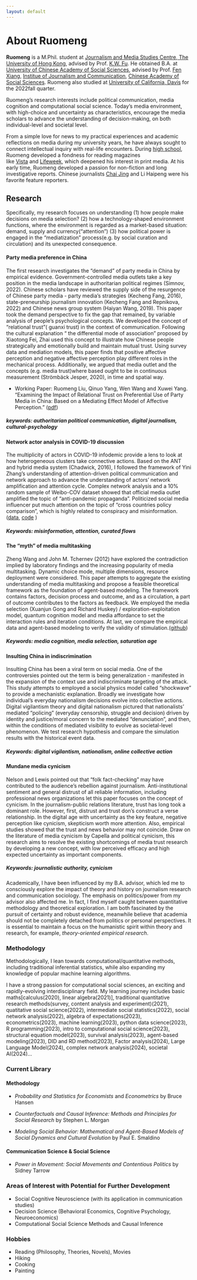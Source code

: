 ```yaml
---
layout: default
---
```



# About Ruomeng

<!-- ## links
### [Curriculum Vitae](./another-page.html).

### [Linkedin](https://www.linkedin.com/in/ruomeng-liu-a7745524b/).

For any possible cooperation or help, contact me at [lrrrmmm0413@gmail.com](mailto:lrrmmm0413@gmail.com) or [liuruomeng@ucass.edu.cn](mailto:liuruomeng@ucass.edu.cn) -->

**Ruomeng** is a M.Phil. student at [Journalism and Media Studies Centre, The University of Hong Kong](https://jmsc.hku.hk/), advised by Prof. [K.W. Fu](https://sites.google.com/site/fukingwa/). He obtained B.A. at [University of Chinese Academy of Social Sciences](https://www.ucass.edu.cn/en/index.htm), advised by Prof. [Fen Xiang](http://www.mediaresearch.cn/bsxz/202405/t20240517_5752230.shtml), [Institue of Journalism and Communication](http://www.mediaresearch.cn/), [Chinese Academy of Social Sciences](http://casseng.cssn.cn/). Ruomeng also studied at [University of California, Davis](https://communication.ucdavis.edu/) for the 2022fall quarter. 


Ruomeng’s research interests include political communication, media cognition and computational social science. Today’s media environment, with high-choice and uncertainty as characteristics, encourage the media scholars to advance the understanding of decision-making, on both individual-level and societal level. 

From a simple love for news to my practical experiences and academic reflections on media during my university years, he have always sought to connect intellectual inquiry with real-life encounters. During [high school](http://www.scmyzx.com.cn/pcweb/index.htm), Ruomeng developed a fondness for reading magazines like [Vista](http://www.vistastory.com/#/about?columnType=1) and [Lifeweek](https://www.lifeweek.com.cn/), which deepened his interest in print media. At his early time, Ruomeng developed a passion for non-fiction and long investigative reports. Chinese journalists [Chai Jing](https://www.youtube.com/@chaijing2023) and Li Haipeng were his favorite feature reporters.

## Research

Specifically, my research focuses on understanding (1) how people make decisions on media selection? (2) how a technology-shaped environment functions, where the environment is regarded as a market-based situation: demand, supply and currency(“attention”) (3) how political power is engaged in the “mediatization” process(e.g. by social curation and circulation)  and its unexpected consequence.

#### Party media preference in China 

The first research investigates the “demand” of party media in China by empirical evidence.  Government-controlled media outlets take a key position in the media landscape in authoritarian  political regimes (Simnov, 2022). Chinese scholars have reviewed the supply side of the resurgence of Chinese party media - party media’s strategies (Kecheng Fang, 2016), state-preneurship journalism innovation (Kecheng Fang and Repnikova, 2022) and Chinese news group system (Haiyan Wang, 2019). This paper took the demand perspective to fix the gap that remained, by variable analysis of people’s psychological concepts. We developed the concept of “relational trust”( guanxi trust) in the context of communication. Following the cultural explanation “ the differential mode of association” proposed by Xiaotong Fei, Zhai used this concept to illustrate how Chinese people strategically and emotionally build and maintain mutual trust. Using survey data and mediation models, this paper finds that positive affective perception and negative affective perception play different roles in the mechanical process. Additionally, we argued that media outlet and the concepts (e.g. media trust)where based ought to be in continuous measurement (Strömbäck Jesper, 2020), in time and spatial way.
* Working Paper: Ruomeng Liu, Qinuo Yang, Wen Wang and Xuwei Yang. “Examining the Impact of Relational Trust on Preferential Use of Party Media in China: Based on a Mediating Effect Model of Affective Perception.” ([pdf](/assets/Examining_the_Impact_of_Relational_Trust_on_Preferential_Use_of_Party_Media__Based_on_a_Mediating_Effect_Model_of_Affective_Perception.pdf))

##### keywords: authoritarian political communication, digital journalism, cultural-psychology



#### Network actor analysis in COVID-19 discussion

The multiplicity of actors in COVID-19 infodemic provide a lens to look at how heterogeneous clusters take connective actions. Based on the ANT and hybrid media system (Chadwick, 2016), I followed the framework of Yini Zhang’s understanding of attention-driven political communication and network approach to advance the understanding of actors’ network amplification and attention cycle. Complex network analysis and a 10% random sample of Weibo-COV dataset showed that official media outlet amplified the topic of “anti-pandemic propaganda”. Politicized social media influencer put much attention on the topic of “cross countries policy comparison”, which is highly related to conspiracy and misinformation.([data](https://github.com/nghuyong/weibo-cov), [code](https://github.com/ruomeng6/weibo-network-actor-analysis-2019-2020)
)

##### Keywords: misinformation, attention, curated flows


#### The “myth” of media multitasking

Zheng Wang and John M. Tchernev (2012) have explored the contradiction implied by laboratory findings and the increasing popularity of media multitasking. Dynamic choice mode, multiple dimensions, resource deployment were considered. This paper attempts to aggregate the existing understanding of media multitasking and propose a feasible theoretical framework as the foundation of agent-based modeling. The framework contains factors, decision process and outcome, and as a circulation, a part of outcome contributes to the factors as feedback. We employed the media selection (Xuanjun Gong and Richard Huskey) / exploration-exploitation model, quantum cognition model and media affordance to set the interaction rules and iteration conditions. At last, we compare the empirical data and agent-based modeling to verify the validity of stimulation.([github]())

##### Keywords: media cognition, media selection, saturation age

#### Insulting China in indiscrimination

Insulting China has been a viral term on social media. One of the controversies pointed out the term is being generalization - manifested in the expansion of the context use and indiscriminate targeting of the attack. This study attempts to employed a social physics model called “shockwave” to provide a mechanistic explanation. Broadly we investigate how individual’s everyday nationalism decisions evolve into collective actions. Digital vigilantism theory and digital nationalism pictured that nationalists’ mediated “policing” (everyday censorship, struggle and decision) driven by identity and justice/moral concern to the mediated “denunciation”, and then, within the conditions of mediated visibility to evolve as societal-level phenomenon. We test research hypothesis and compare the simulation results with the historical event data.

##### Keywords: digital vigilantism, nationalism, online collective action

#### Mundane media cynicism 

Nelson and Lewis pointed out that “folk fact-checking” may have contributed to the audience’s rebellion against journalism. Anti-institutional sentiment and general distrust of all reliable information, including professional news organizations let this paper focuses on the concept of cynicism. In the journalism-public relations literature, trust has long took a dominant role. However, first, distrust and trust don’s construct a verse relationship. In the digital age with uncertainty as the key feature, negative perception like cynicism, skepticism worth more attention. Also, empirical studies showed that the trust and news behavior may not coincide. Draw on the literature of media cynicism by Capella and political cynicism, this research aims to resolve the existing shortcomings of media trust research by developing a new concept, with low perceived efficacy and high expected uncertainty as important components.

##### Keywords: journalistic authority, cynicism

Academically, I have been influenced by my B.A. advisor, which led me to consciously explore the impact of theory and history on journalism research and communication sociology. The emphasis on politics/power from my advisor also affected me. In fact, I find myself caught between quantitative methodology and theoretical exploration. I am both fascinated by the pursuit of certainty and robust evidence, meanwhile believe that academia should not be completely detached from politics or personal perspectives. It is essential to maintain a focus on the humanistic spirit within theory and research, for example, _theory-oriented empirical research_.

### Methodology

Methodologically, I lean towards computational/quantitative methods, including traditional inferential statistics, while also expanding my knowledge of popular machine learning algorithms. 

I have a strong passion for computational social sciences, an exciting and rapidly-evolving interdisciplinary field. My learning journey includes basic maths[calculus(2020), linear algebra(2021)], traditional quantitative research methods(survey, content analysis and experiment)(2021), quatitative social science(2022), intermediate social statistics(2022), social network analysis(2022), algebra of expectations(2023), econometrics(2023), machine learning(2023), python data science(2023), R programming(2023), intro to computational social science(2023), structural equation model(2023), survival analysis(2023), agent-based modeling(2023), DID and RD method(2023), Factor analysis(2024), Large Language Model(2024), complex network analysis(2024), societal AI(2024)...

### Current Library

#### Methodology
- *Probability and Statistics for Economists* and *Econometrics* by Bruce Hansen 
 
- *Counterfactuals and Causal Inference: Methods and Principles for Social Research* by Stephen L. Morgan

- *Modeling Social Behavior: Mathematical and Agent-Based Models of Social Dynamics and Cultural Evolution* by Paul E. Smaldino 

#### Communication Science & Social Science

- *Power in Movement: Social Movements and Contentious Politics* by Sidney Tarrow

### Areas of Interest with Potential for Further Development

- Social Cognitive Neuroscience (with its application in communication studies)
- Decision Science (Behavioral Economics, Cognitive Psychology, Neuroeconomics)
- Computational Social Science Methods and Causal Inference

### Hobbies

-  Reading (Philosophy, Theories, Novels), Movies
-  Hiking
-  Cooking
-  Painting

<!-- ```js
// Javascript code with syntax highlighting.
var fun = function lang(l) {
  dateformat.i18n = require('./lang/' + l)
  return true;
}
```

```ruby
# Ruby code with syntax highlighting
GitHubPages::Dependencies.gems.each do |gem, version|
  s.add_dependency(gem, "= #{version}")
end
``` -->

<!-- ### Moreover💡

<!-- ### ["BLOG POSTS"](./another-page2.html) -->
<!-- ### ["Portfolio"](./portfolio.html)
### ["USEFUL LINKS"](./links.html) --> 
<!-- ### ["Book Notes"](./booknotes.html) -->

<!-- > Darauf sagte einer: Warum wehrt Ihr Euch Würdet Ihr den Gleichnissen folgen, dann wäret Ihr selbst Gleichnisse geworden und damit schon der täglichen Mühe frei.

>Ein anderer sagte: Ich wette daß auch das ein Gleichnis ist.

>Der erste sagte: Du hast gewonnen.

>Der zweite sagte: Aber leider nur im Gleichnis.

>Ein anderer sagte: Ich wette daß auch das ein Gleichnis ist.

>Der erste sagte: Du hast gewonnen.

>Der zweite sagte: Aber leider nur im Gleichnis.

>Der erste sagte: Nein, in Wirklichkeit; im Gleichnis hast Du verloren.

>Auf Balzacs Spazierstockgriff: Ich breche alle Hindernisse, auf meinem: mich brechen alle Hindernisse. Gemeinsam ist das "alle".

>Kampf – Dirigierung des Kampfes – Hilfe am – je
>Geständnis, unbedingtes Geständnis, aufspringendes Tor, es erscheint im Innern des Hauses die Welt, deren trüber Abglanz bisher draußen lag. -->


<!-- ##### Header 5

1.  This is an ordered list following a header.
2.  This is an ordered list following a header.
3.  This is an ordered list following a header.

###### Header 6

| head1        | head two          | three |
|:-------------|:------------------|:------|
| ok           | good swedish fish | nice  |
| out of stock | good and plenty   | nice  |
| ok           | good `oreos`      | hmm   |
| ok           | good `zoute` drop | yumm  |

### There's a horizontal rule below this.

* * *

### Here is an unordered list:

*   Item foo
*   Item bar
*   Item baz
*   Item zip

### And an ordered list:

1.  Item one
1.  Item two
1.  Item three
1.  Item four

### And a nested list:

- level 1 item
  - level 2 item
  - level 2 item
    - level 3 item
    - level 3 item
- level 1 item
  - level 2 item
  - level 2 item
  - level 2 item
- level 1 item
  - level 2 item
  - level 2 item
- level 1 item

### Small image

![Octocat](https://github.githubassets.com/images/icons/emoji/octocat.png)

### Large image

![Branching](https://guides.github.com/activities/hello-world/branching.png)


### Definition lists can be used with HTML syntax.

<dl>
<dt>Name</dt>
<dd>Godzilla</dd>
<dt>Born</dt>
<dd>1952</dd>
<dt>Birthplace</dt>
<dd>Japan</dd>
<dt>Color</dt>
<dd>Green</dd>
</dl>

```
Long, single-line code blocks should not wrap. They should horizontally scroll if they are too long. This line should be long enough to demonstrate this.
```

```
The final element.
``` -->
